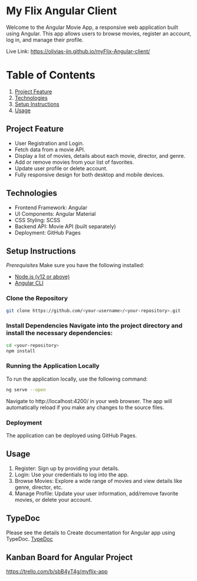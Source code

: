 # My Flix Angular Client
Welcome to the Angular Movie App, a responsive web application built using Angular. This app allows users to browse movies, register an account, log in, and manage their profile.

Live Link: https://olivias-jin.github.io/myFlix-Angular-client/

# Table of Contents
1. [Project Feature](#project-feature)
2. [Technologies](#technologies)
3. [Setup Instructions](#setup-instructions)
4. [Usage](#usage)

## Project Feature
- User Registration and Login.
- Fetch data from a movie API.
- Display a list of movies, details about each movie, director, and genre.
- Add or remove movies from your list of favorites.
- Update user profile or delete account.
- Fully responsive design for both desktop and mobile devices.

## Technologies 
- Frontend Framework: Angular
- UI Components: Angular Material
- CSS Styling: SCSS
- Backend API: Movie API (built separately)
- Deployment: GitHub Pages

## Setup Instructions
*Prerequisites*
Make sure you have the following installed:
- [Node.js (v12 or above)](https://nodejs.org/en)
- [Angular CLI](https://v17.angular.io/cli)

### Clone the Repository
```bash
git clone https://github.com/<your-username>/<your-repository>.git
```

### Install Dependencies Navigate into the project directory and install the necessary dependencies:
```bash
cd <your-repository>
npm install
```

### Running the Application Locally
To run the application locally, use the following command:
```bash
ng serve --open
```
Navigate to http://localhost:4200/ in your web browser. The app will automatically reload if you make any changes to the source files.

### Deployment
The application can be deployed using GitHub Pages.

## Usage
1. Register: Sign up by providing your details.
2. Login: Use your credentials to log into the app.
3. Browse Movies: Explore a wide range of movies and view details like genre, director, etc.
4. Manage Profile: Update your user information, add/remove favorite movies, or delete your account.

## TypeDoc
Please see the details to Create documentation for Angular app using TypeDoc.
[TypeDoc](https://typedoc.org/index.html)

## Kanban Board for Angular Project
https://trello.com/b/sbB4yT4g/myflix-app